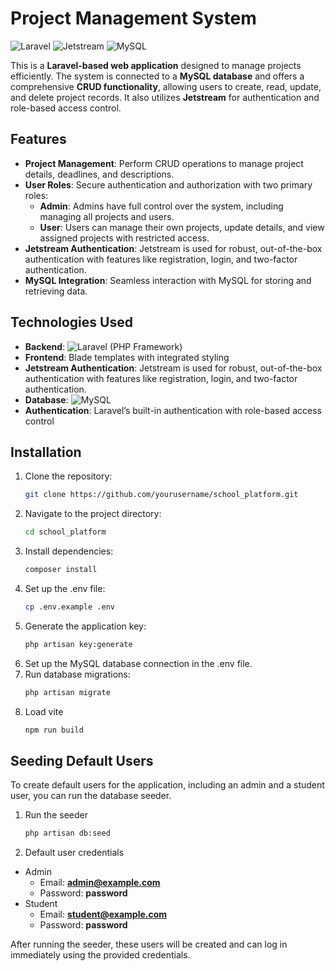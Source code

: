 # Project Management System

![Laravel](https://img.shields.io/badge/Laravel-v8.x-orange) ![Jetstream](https://img.shields.io/badge/Jetstream-v2.x-brightgreen) ![MySQL](https://img.shields.io/badge/MySQL-v5.x-blue)

This is a **Laravel-based web application** designed to manage projects efficiently. The system is connected to a **MySQL database** and offers a comprehensive **CRUD functionality**, allowing users to create, read, update, and delete project records. It also utilizes **Jetstream** for authentication and role-based access control.

## Features
- **Project Management**: Perform CRUD operations to manage project details, deadlines, and descriptions.
- **User Roles**: Secure authentication and authorization with two primary roles:
  - **Admin**: Admins have full control over the system, including managing all projects and users.
  - **User**: Users can manage their own projects, update details, and view assigned projects with restricted access.
- **Jetstream Authentication**: Jetstream is used for robust, out-of-the-box authentication with features like registration, login, and two-factor authentication.
- **MySQL Integration**: Seamless interaction with MySQL for storing and retrieving data.


## Technologies Used

- **Backend**: ![Laravel](https://img.shields.io/badge/Laravel-8.x-ff2d20) (PHP Framework)
- **Frontend**: Blade templates with integrated styling
- **Jetstream Authentication**: Jetstream is used for robust, out-of-the-box authentication with features like registration, login, and two-factor authentication.
- **Database**: ![MySQL](https://img.shields.io/badge/MySQL-v5.x-blue)
- **Authentication**: Laravel’s built-in authentication with role-based access control

## Installation

1. Clone the repository:
   ```bash
   git clone https://github.com/yourusername/school_platform.git
2. Navigate to the project directory:
   ```bash
   cd school_platform
3. Install dependencies:
   ```bash
   composer install
4. Set up the .env file:
   ```bash
   cp .env.example .env
5. Generate the application key:
   ```bash
   php artisan key:generate
6. Set up the MySQL database connection in the .env file.
7. Run database migrations:
   ```bash
   php artisan migrate
8. Load vite
   ```bash
   npm run build

## Seeding Default Users
To create default users for the application, including an admin and a student user, you can run the database seeder.

1. Run the seeder
   ```bash
   php artisan db:seed
2. Default user credentials
- Admin
  - Email: **admin@example.com**
  - Password: **password**
- Student
  - Email: **student@example.com**
  - Password: **password**

After running the seeder, these users will be created and can log in immediately using the provided credentials.


